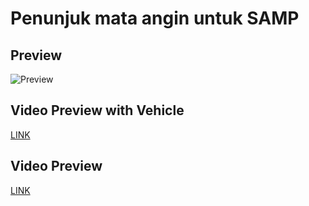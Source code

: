 # Penunjuk mata angin untuk SAMP

## Preview
![Preview](https://github.com/user-attachments/assets/cd29b30c-97f7-46bb-84f9-212fd1f2613a)
## Video Preview with  Vehicle
[LINK](https://github.com/user-attachments/assets/5b5ff7a0-5dd0-4862-b16e-dd6191f7c496)
## Video Preview 
[LINK](https://github.com/user-attachments/assets/a6a6eaca-6a57-4729-b1a4-278350ef796d)
